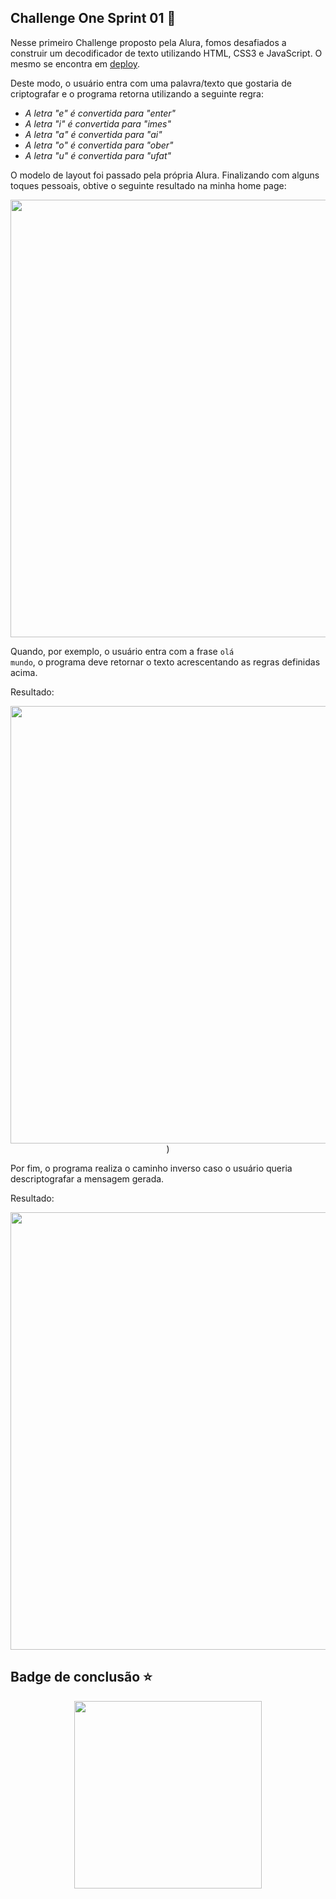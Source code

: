 ## Challenge One Sprint 01 📕

Nesse primeiro Challenge proposto pela Alura, fomos desafiados a construir um decodificador de texto utilizando HTML, CSS3 e JavaScript. O mesmo se encontra em <a href="https://lucasmoura96.github.io/challenge-one-sprint1/">deploy</a>.

Deste modo, o usuário entra com uma palavra/texto que gostaria de criptografar e o programa retorna utilizando a seguinte regra:

<ul>
<li><em>A letra "e" é convertida para "enter"</br>
<li>A letra "i" é convertida para "imes"</br>
<li>A letra "a" é convertida para "ai"</br>
<li>A letra "o" é convertida para "ober"</br>
<li>A letra "u" é convertida para "ufat"</em></br>
</ul>

O modelo de layout foi passado pela própria Alura. Finalizando com alguns toques pessoais, obtive o seguinte resultado na minha home page:

<div align="center">
<img src="https://user-images.githubusercontent.com/128440501/231805061-138e793b-35a7-4d88-92ad-2c9fad4bacb4.PNG" width="700" />
</div>

Quando, por exemplo, o usuário entra com a frase <code>olá mundo</code>, o programa deve retornar o texto acrescentando as regras definidas acima.

Resultado:

<div align="center">
<img src="https://user-images.githubusercontent.com/128440501/231805832-07a6790e-be66-4759-b743-07d79946fbd1.PNG" width="700"  />)
</div>

Por fim, o programa realiza o caminho inverso caso o usuário queria descriptografar a mensagem gerada.

Resultado:

<div align="center">
<img src="https://user-images.githubusercontent.com/128440501/231807578-1ac29a93-dc29-4e18-a4e0-87726a81e3b6.PNG" width="700" />
</div>

## Badge de conclusão ⭐

<div align="center">
<img src="https://user-images.githubusercontent.com/128440501/231812700-bee46187-4355-463c-a32b-8c37cf9200ec.png" width="300" />
</div>
